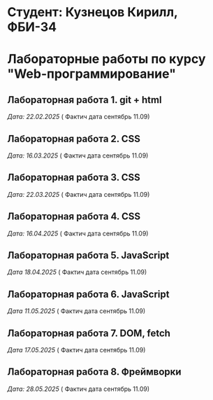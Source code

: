 # Студент: Кузнецов Кирилл, ФБИ-34

# Лабораторные работы по курсу "Web-программирование"

## Лабораторная работа 1. git + html

*Дата: 22.02.2025* ( Фактич дата сентябрь 11.09)

## Лабораторная работа 2. CSS

*Дата: 16.03.2025* ( Фактич дата сентябрь 11.09)

## Лабораторная работа 3. CSS

*Дата: 22.03.2025* ( Фактич дата сентябрь 11.09)

## Лабораторная работа 4. CSS

*Дата: 16.04.2025* ( Фактич дата сентябрь 11.09)

## Лабораторная работа 5. JavaScript

*Дата 18.04.2025* ( Фактич дата сентябрь 11.09)

## Лабораторная работа 6. JavaScript

*Дата 11.05.2025* ( Фактич дата сентябрь 11.09)

## Лабораторная работа 7. DOM, fetch

*Дата 17.05.2025* ( Фактич дата сентябрь 11.09) 

## Лабораторная работа 8. Фреймворки

*Дата: 28.05.2025* ( Фактич дата сентябрь 11.09)

